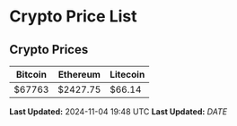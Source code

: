 # Crypto Price List

## Crypto Prices
| Bitcoin | Ethereum | Litecoin |
| ------- | -------- | -------- |
| $67763 | $2427.75 | $66.14 |
**Last Updated:** 2024-11-04 19:48 UTC
**Last Updated:** $DATE$
